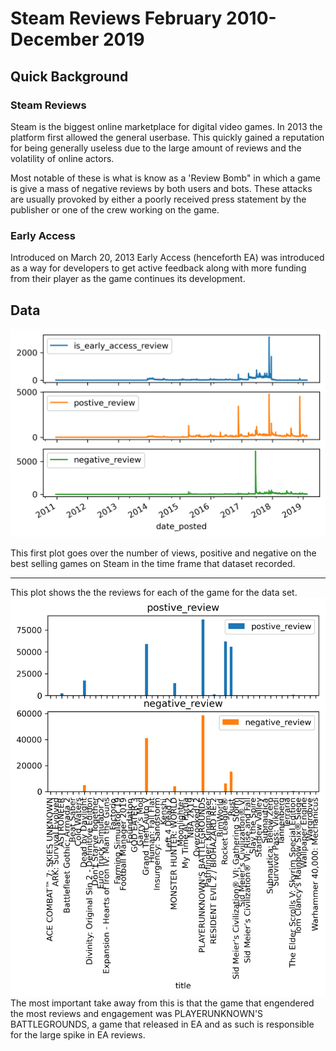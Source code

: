 # Steam Reviews February 2010-December 2019

## Quick Background

### Steam Reviews

Steam is the biggest online marketplace for digital video games.  In 2013 the platform first allowed the general userbase. This quickly gained a reputation for being  generally useless due to the large amount of reviews and the volatility of online actors.

Most notable of these is what is know as a 'Review Bomb" in which a game is give a mass of negative reviews by both users and bots. These attacks are usually provoked by either a poorly received press statement by the publisher or one of the crew working on the game.

### Early Access

Introduced on March 20, 2013  Early Access (henceforth EA) was introduced as a way for developers to get active feedback along with more funding from their player as the game continues its development.


## Data

![Reviews Over Time](images/plot1.png)

This first plot goes over the number of views, positive and negative on the best selling games on Steam in the time frame that dataset recorded.
***
This plot shows the the reviews for each of the game for the data set.
![Total Reviews for Each Game](images/plot2.png)
The most important take away from this is that the game that engendered the most reviews and engagement was PLAYERUNKNOWN'S BATTLEGROUNDS, a game that released in EA and as such is responsible for the large spike in EA reviews.